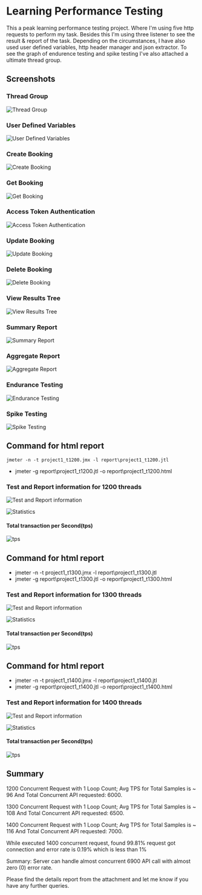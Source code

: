 # Learning Performance Testing

This a peak learning performance testing project. Where I'm using five http requests to perform my task. Besides this I'm using three listener to see the result & report of the task. Depending on the circumstances, I have also used user defined variables, http header manager and json extractor. To see the graph of endurence testing and spike testing I've also attached a ultimate thread group.


## Screenshots
### Thread Group
![Thread Group](https://github.com/SaifullaKamran/Learning-Performance-Testing/blob/master/Project%20Pictures/Thread%20Group.png?raw=true)

### User Defined Variables
![User Defined Variables](https://github.com/SaifullaKamran/Learning-Performance-Testing/blob/master/Project%20Pictures/User%20Defined%20Variables.png?raw=true)

### Create Booking
![Create Booking](https://github.com/SaifullaKamran/Learning-Performance-Testing/blob/master/Project%20Pictures/createBooking.png?raw=true)

### Get Booking
![Get Booking](https://github.com/SaifullaKamran/Learning-Performance-Testing/blob/master/Project%20Pictures/getBooking.png?raw=true)

### Access Token Authentication
![Access Token Authentication](https://github.com/SaifullaKamran/Learning-Performance-Testing/blob/master/Project%20Pictures/accessTokenAuthentication.png?raw=true)

### Update Booking
![Update Booking](https://github.com/SaifullaKamran/Learning-Performance-Testing/blob/master/Project%20Pictures/updateBooking.png?raw=true)

### Delete Booking
![Delete Booking](https://github.com/SaifullaKamran/Learning-Performance-Testing/blob/master/Project%20Pictures/deleteBooking.png?raw=true)

### View Results Tree
![View Results Tree](https://github.com/SaifullaKamran/Learning-Performance-Testing/blob/master/Project%20Pictures/View%20Results%20Tree.png?raw=true)

### Summary Report
![Summary Report](https://github.com/SaifullaKamran/Learning-Performance-Testing/blob/master/Project%20Pictures/Summary%20Report..png?raw=true)

### Aggregate Report
![Aggregate Report](https://github.com/SaifullaKamran/Learning-Performance-Testing/blob/master/Project%20Pictures/Aggregate%20Report.png?raw=true)

### Endurance Testing
![Endurance Testing](https://github.com/SaifullaKamran/Learning-Performance-Testing/blob/master/Project%20Pictures/Endurance%20Testing.png?raw=true)

### Spike Testing
![Spike Testing](https://github.com/SaifullaKamran/Learning-Performance-Testing/blob/master/Project%20Pictures/Spike%20Testing.png?raw=true)

## Command for html report
```console
jmeter -n -t project1_t1200.jmx -l report\project1_t1200.jtl
```
- jmeter -g report\project1_t1200.jtl -o report\project1_t1200.html
### Test and Report information for 1200 threads
![Test and Report information](https://github.com/SaifullaKamran/Learning-Performance-Testing/blob/master/Project%20Pictures/Test%20and%20Report%20information_t1200.png?raw=true)

![Statistics](https://github.com/SaifullaKamran/Learning-Performance-Testing/blob/master/Project%20Pictures/Statistics_t1200.png?raw=true)
#### Total transaction per Second(tps)
![tps](https://github.com/SaifullaKamran/Learning-Performance-Testing/blob/master/Project%20Pictures/tps_t1200.png?raw=true)

## Command for html report
- jmeter -n -t project1_t1300.jmx -l report\project1_t1300.jtl
- jmeter -g report\project1_t1300.jtl -o report\project1_t1300.html
### Test and Report information for 1300 threads
![Test and Report information](https://github.com/SaifullaKamran/Learning-Performance-Testing/blob/master/Project%20Pictures/Test%20and%20Report%20informatin_t1300.png?raw=true)

![Statistics](https://github.com/SaifullaKamran/Learning-Performance-Testing/blob/master/Project%20Pictures/Statistics_t1300.png?raw=true)
#### Total transaction per Second(tps)
![tps](https://github.com/SaifullaKamran/Learning-Performance-Testing/blob/master/Project%20Pictures/tps_t1300.png?raw=true)

## Command for html report
- jmeter -n -t project1_t1400.jmx -l report\project1_t1400.jtl
- jmeter -g report\project1_t1400.jtl -o report\project1_t1400.html
### Test and Report information for 1400 threads
![Test and Report information](https://github.com/SaifullaKamran/Learning-Performance-Testing/blob/master/Project%20Pictures/Test%20Report%20and%20information_t1400.png?raw=true)

![Statistics](https://github.com/SaifullaKamran/Learning-Performance-Testing/blob/master/Project%20Pictures/Statistics_t1400.png?raw=true)
#### Total transaction per Second(tps)
![tps](https://github.com/SaifullaKamran/Learning-Performance-Testing/blob/master/Project%20Pictures/tps_t1400.png?raw=true)








## Summary
1200 Concurrent Request with 1 Loop Count; Avg TPS for Total Samples is ~ 96 And Total Concurrent API requested: 6000.

1300 Concurrent Request with 1 Loop Count; Avg TPS for Total Samples is ~ 108 And Total Concurrent API requested: 6500.

1400 Concurrent Request with 1 Loop Count; Avg TPS for Total Samples is ~ 116 And Total Concurrent API requested: 7000.


While executed 1400 concurrent request, found  99.81% request got connection and error rate is 0.19% which is less than 1% 

Summary: Server can handle almost concurrent 6900 API call with almost zero (0) error rate.

Please find the details report from the attachment and  let me know if you have any further queries. 









